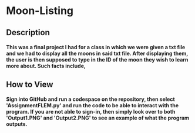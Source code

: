 # Moon-Listing
## Description
#### This was a final project I had for a class in which we were given a txt file and we had to display all the moons in said txt file. After displaying them, the user is then supposed to type in the ID of the moon they wish to learn more about. Such facts include, 
## How to View
#### Sign into GitHub and run a codespace on the repository, then select 'AssignmentFLEM.py' and run the code to be able to interact with the program. If you are not able to sign-in, then simply look over to both 'Output1.PNG' and 'Output2.PNG' to see an example of what the program outputs. 
